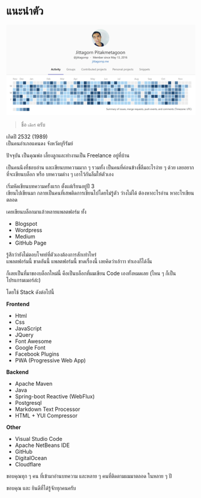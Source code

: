 # แนะนำตัว

![](./gitlab_profile.jpg)

> ชื่อ `เดียร์` ครับ   
  
เกิดปี 2532 (1989)  
เป็นคนอำเภอแคนดง จังหวัดบุรีรัมย์  

ปัจจุบัน เป็นคุณพ่อ เลี้ยงลูกและทำงานเป็น Freelance อยู่ที่บ้าน
  
เป็นคนนึงที่ชอบอ่าน และเขียนบทความมาก ๆ รวมทั้ง เป็นคนที่ค่อนข้างขี้ลืมอะไรง่าย ๆ ด้วย เลยอยากที่จะเขียนบล็อก หรือ บทความต่าง ๆ เอาไว้กันลืมให้ตัวเอง  
  
เริ่มหัดเขียนบทความครั้งแรก ตั้งแต่เรียนอยู่ปี 3   
เขียนไปเขียนมา กลายเป็นคนที่เสพติดการเขียนไปโดยไม่รู้ตัว  ว่างไม่ได้ ต้องหาอะไรอ่าน หาอะไรเขียนตลอด  

เคยเขียนบล็อกมาแล้วหลายแพลตฟอร์ม ทั้ง  
- Blogspot
- Wordpress
- Medium
- GitHub Page

รู้สึกว่ายังไม่ตอบโจทย์ที่ตัวเองต้องการสักเท่าไหร่   
แพลตฟอร์มนี้ ขาดอันนี้ แพลตฟอร์มนี้ ขาดเรื่องนี้ เลยคิดว่าเอ้าาา ทำเองก็ได้งั้น   
  
ก็เลยเป็นที่มาของบล็อกใหม่นี้ คือเป็นบล็อกที่ผมเขียน Code เองทั้งหมดเลย (ไหน ๆ ก็เป็นโปรแกรมเมอร์ล่ะ)   

โดยใช้ Stack ดังต่อไปนี้

**Frontend**  
- Html 
- Css
- JavaScript
- JQuery
- Font Awesome
- Google Font
- Facebook Plugins
- PWA (Progressive Web App)

**Backend**
- Apache Maven
- Java
- Spring-boot Reactive (WebFlux)
- Postgresql
- Markdown Text Processor
- HTML + YUI Compressor

**Other**
- Visual Studio Code
- Apache NetBeans IDE
- GitHub
- DigitalOcean
- Cloudflare 
  
ขอบคุณทุก ๆ คน ที่เข้ามาอ่านบทความ และหลาย ๆ คนที่ติดตามผมมาตลอด ในหลาย ๆ ปี   
  
ขอบคุณ และ ยินดีที่ได้รู้จักทุกคนครับ   



